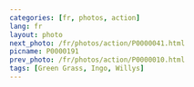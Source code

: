 ```yaml
---
categories: [fr, photos, action]
lang: fr
layout: photo
next_photo: /fr/photos/action/P0000041.html
picname: P0000191
prev_photo: /fr/photos/action/P0000010.html
tags: [Green Grass, Ingo, Willys]
---
```

